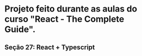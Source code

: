 # Projeto feito durante as aulas do curso "React - The Complete Guide".
## Seção 27: React + Typescript
